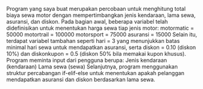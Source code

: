 Program yang saya buat merupakan percobaan untuk menghitung total biaya sewa motor dengan mempertimbangkan jenis kendaraan, lama sewa, asuransi, dan diskon. Pada bagian awal, beberapa variabel telah didefinisikan untuk menentukan harga sewa tiap jenis motor:
motormatic = 50000
motortrail = 100000
motorsport = 75000
asuransi = 15000
Selain itu, terdapat variabel tambahan seperti hari = 3 yang menunjukkan batas minimal hari sewa untuk mendapatkan asuransi, serta diskon = 0.10 (diskon 10%) dan diskonkupon = 0.5 (diskon 50% bila memakai kupon khusus).
Program meminta input dari pengguna berupa:
Jenis kendaraan (kendaraan)
Lama sewa (sewa)
Selanjutnya, program menggunakan struktur percabangan if-elif-else untuk menentukan apakah pelanggan mendapatkan asuransi dan diskon berdasarkan lama sewa.
